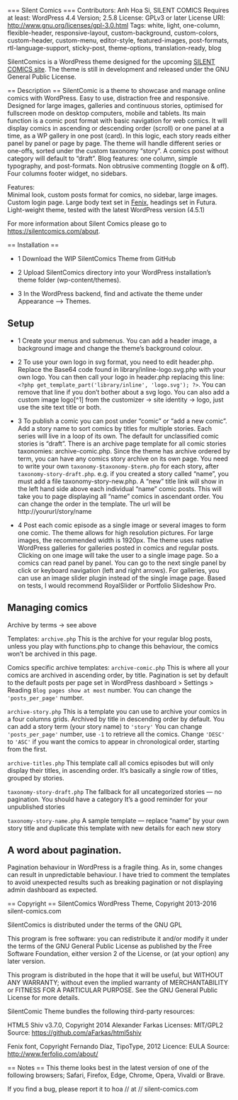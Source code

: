 === Silent Comics ===
Contributors: Anh Hoa Si, SILENT COMICS
Requires at least: WordPress 4.4
Version; 2.5.8
License: GPLv3 or later
License URI: http://www.gnu.org/licenses/gpl-3.0.html
Tags: white, light, one-column, flexible-header, responsive-layout, custom-background, custom-colors, custom-header, custom-menu, editor-style, featured-images, post-formats, rtl-language-support, sticky-post, theme-options, translation-ready, blog

SilentComics is a WordPress theme designed for the upcoming [SILENT COMICS site](http://silent-comics.com). The theme is still in development and released under the GNU General Public License.


== Description ==
SilentComic is a theme to showcase and manage online comics with WordPress. Easy to use, distraction free and responsive. Designed for large images, galleries and continuous stories, optimised for fullscreen mode on desktop computers, mobile and tablets. Its main function is a comic post format with basic navigation for web comics. It will display comics in ascending or descending order (scroll) or one panel at a time, as a WP gallery in one post (card). In this logic, each story reads either panel by panel or page by page. The theme will handle different series or one-offs, sorted under the custom taxonomy “story”. A comics post without category will default to “draft”. Blog features: one column, simple typography, and post-formats. Non obtrusive commenting (toggle on & off). Four columns footer widget, no sidebars. 

Features:  
Minimal look, custom posts format for comics, no sidebar, large images. Custom login page. 
Large body text set in [Fenix](http://tipotype.com/fenix/), headings set in Futura.
Light-weight theme, tested with the latest WordPress version (4.5.1)

For more information about Silent Comics please go to https://silentcomics.com/about.

== Installation ==
- 1 Download the WIP SilentComics Theme from GitHub

- 2 Upload SilentComics directory into your WordPress installation’s theme folder (wp-content/themes).

- 3 In the WordPress backend, find and activate the theme under Appearance —> Themes.

## Setup

- 1 Create your menus and submenus. You can add a header image, a background image and change the theme’s background colour.

- 2 To use your own logo in svg format, you need to edit header.php. Replace the Base64 code found in library/inline-logo.svg.php with your own logo. You can then call your logo in header.php replacing this line: `<?php get_template_part('library/inline', 'logo.svg'); ?>`. You can remove that line if you don’t bother about a svg logo. You can also add a custom image logo[^1] from the customizer → site identity → logo, just use the site text title or both.

- 3 To publish a comic you can post under “comic” or “add a new comic”. Add a story name to sort comics by titles for multiple stories. Each series will live in a loop of its own. The default for unclassified comic stories is “draft”. There is an archive page template for all comic stories taxonomies: archive-comic.php. Since the theme has archive ordered by term, you can have any comics story archive on its own page. You need to write your own `taxonomy-$taxonomy-$term.php` for each story, after `taxonomy-story-draft.php`. e.g. if you created a story called “name”, you must add a file taxonomy-story-new.php. A “new” title link will show in the left hand side above each individual “name” comic posts. This will take you to page displaying all “name” comics in ascendant order. You can change the order in the template. The url will be http://yoururl/story/name

- 4 Post each comic episode as a single image or several images to form one comic. The theme allows for high resolution pictures. For large images, the recommended width is 1920px. The theme uses native WordPress galleries for galleries posted in comics and regular posts. Clicking on one image will take the user to a single image page. So a comics can read panel by panel. You can go to the next single panel by click or keyboard navigation (left and right arrows). For galleries, you can use an image slider plugin instead of the single image page. Based on tests, I would recommend RoyalSlider or Portfolio Slideshow Pro.

## Managing comics
Archive by terms -> see above

Templates:
`archive.php`
This is the archive for your regular blog posts, unless you play with functions.php to change this behaviour, the comics won’t be archived in this page. 

Comics specific archive templates:
`archive-comic.php`
This is where all your comics are archived in ascending order, by title. Pagination is set by default to the default posts per page set in WordPress dashboard > Settings > Reading `Blog pages show at most` number. You can change the `'posts_per_page'` number.

`archive-story.php`
This is a template you can use to archive your comics in a four columns grids.
Archived by title in descending order by default. You can add a story term (your story name) to `'story'`
You can change `'posts_per_page'` number, use `-1` to retrieve all the comics. Change `'DESC'` to `'ASC'` if you want the comics to appear in chronological order, starting from the first.   

`archive-titles.php`
This template call all comics episodes but will only display their titles, in ascending order. It’s basically a single row of titles, grouped by stories. 

`taxonomy-story-draft.php`
The fallback for all uncategorized stories — no pagination.
You should have a category 
It’s a good reminder for your unpublished stories

`taxonomy-story-name.php` 
A sample template — replace “name” by your own story title and duplicate this template with new details for each new story

## A word about pagination.
Pagination behaviour in WordPress is a fragile thing. As in, some changes can result in unpredictable behaviour. I have tried to comment the templates to avoid unexpected results such as breaking pagination or not displaying admin dashboard as expected.

== Copyright ==
SilentComics WordPress Theme, Copyright 2013-2016 silent-comics.com

SilentComics is distributed under the terms of the GNU GPL

This program is free software: you can redistribute it and/or modify it under the terms of the GNU General Public License as published by the Free Software Foundation, either version 2 of the License, or (at your option) any later version.

This program is distributed in the hope that it will be useful,
but WITHOUT ANY WARRANTY; without even the implied warranty of
MERCHANTABILITY or FITNESS FOR A PARTICULAR PURPOSE. See the
GNU General Public License for more details.

SilentComic Theme bundles the following third-party resources:

HTML5 Shiv v3.7.0, Copyright 2014 Alexander Farkas
Licenses: MIT/GPL2
Source: https://github.com/aFarkas/html5shiv

Fenix font, Copyright Fernando Díaz, TipoType, 2012
Licence: EULA
Source: http://www.ferfolio.com/about/


== Notes ==
This theme looks best in the latest version of one of the following browsers; Safari, Firefox, Edge, Chrome, Opera, Vivaldi or Brave.

If you find a bug, please report it to hoa // at // silent-comics.com 